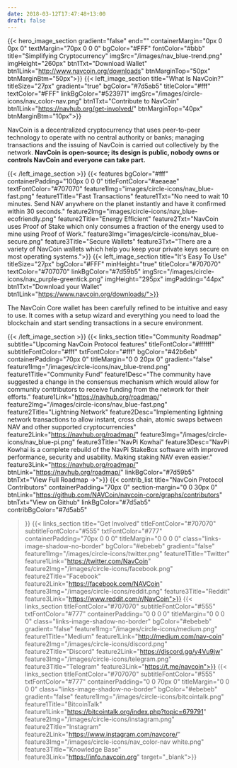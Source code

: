 ```yaml
---
date: 2018-03-12T17:47:48+13:00
draft: false
---
```

{{< hero_image_section
    gradient="false"
    end=""
    containerMargin="0px 0 0px 0"
    textMargin="70px 0 0 0"
    bgColor="#FFF"
    fontColor="#bbb"
    title="Simplifying Cryptocurrency"
    imgSrc="/images/nav_blue-trend.png"
    imgHeight="260px"
    btn1Txt="Download Wallet"
    btn1Link="http://www.navcoin.org/downloads"
    btnMarginTop="50px"
    btnMarginBtm="50px">}}
{{< left_image_section
    title="What Is NavCoin?"
    titleSize="27px"
    gradient="true"
    bgColor="#7d5ab5"
    titleColor="#fff"
    textColor="#FFF"
    linkBgColor="#523971"
    imgSrc="/images/circle-icons/nav_color-nav.png"
    btn1Txt="Contribute to NavCoin"
    btn1Link="https://navhub.org/get-involved/"
    btnMarginTop="40px"
    btnMarginBtm="10px">}}
    <p>NavCoin is a decentralized cryptocurrency that uses peer-to-peer technology to operate with no central authority or banks;
    managing transactions and the issuing of NavCoin is carried out collectively by the network. <b>NavCoin is open-source; its design is public, nobody owns or controls NavCoin and everyone can take part.</b></p>
{{< /left_image_section >}}
{{< features
    bgColor="#fff"
    containerPadding="100px 0 0 0"
    titleFontColor="#aeaeae"
    textFontColor="#707070"
    feature1Img="images/circle-icons/nav_blue-fast.png"
    feature1Title="Fast Transactions"
    feature1Txt="No need to wait 10 minutes. Send NAV anywhere on the planet instantly and have it confirmed within 30 seconds."
    feature2Img="images/circle-icons/nav_blue-ecofriendly.png"
    feature2Title="Energy Efficient"
    feature2Txt="NavCoin uses Proof of Stake which only consumes a fraction of the energy used to mine using Proof of Work."
    feature3Img="images/circle-icons/nav_blue-secure.png"
    feature3Title="Secure Wallets"
    feature3Txt="There are a variety of NavCoin wallets which help you keep your private keys secure on most operating systems.">}}
{{< left_image_section
    title="It's Easy To Use"
    titleSize="27px"
    bgColor="#FFF"
    minHeight="true"
    titleColor="#707070"
    textColor="#707070"
    linkBgColor="#7d59b5"
    imgSrc="/images/circle-icons/nav_purple-greentick.png"
    imgHeight="295px"
    imgPadding="44px"
    btn1Txt="Download your Wallet"
    btn1Link="https://www.navcoin.org/downloads/">}}
    <p>The NavCoin Core wallet has been carefully refined to be intuitive and easy to use. It comes with a setup wizard and everything you need to load the blockchain and start sending transactions in a secure environment.</p>
{{< /left_image_section >}}
{{< links_section
    title="Community Roadmap"
    subtitle="Upcoming NavCoin Protocol features"
    titleFontColor="#ffffff"
    subtitleFontColor="#fff"
    txtFontColor="#fff"
    bgColor="#42b6eb"
    containerPadding="70px 0"
    titleMargin="0 0 20px 0"
    gradient="false"
    feature1Img="/images/circle-icons/nav_blue-trend.png"
    feature1Title="Community Fund"
    feature1Desc="The community have suggested a change in the consensus mechanism which would allow for community contributors to receive funding from the network for their efforts."
    feature1Link="https://navhub.org/roadmap/"
    feature2Img="/images/circle-icons/nav_blue-fast.png"
    feature2Title="Lightning Network"
    feature2Desc="Implementing lightning network transactions to allow instant, cross chain, atomic swaps between NAV and other supported cryptocurrencies"
    feature2Link="https://navhub.org/roadmap/"
    feature3Img="/images/circle-icons/nav_blue-pi.png"
    feature3Title="NavPi Kowhai"
    feature3Desc="NavPi Kowhai is a complete rebuild of the NavPi StakeBox software with improved performance, security and usability. Making staking NAV even easier."
    feature3Link="https://navhub.org/roadmap/"
    btnLink="https://navhub.org/roadmap/"
    linkBgColor="#7d59b5"
    btnTxt="View Full Roadmap →">}}
{{< contrib_list
    title="NavCoin Protocol Contributors"
    containerPadding="70px 0"
    section-margin="0 0 30px 0"
    btnLink="https://github.com/NAVCoin/navcoin-core/graphs/contributors"
    btnTxt="View on Github"
    linkBgColor="#7d5ab5"
    contribBgColor="#7d5ab5"
>}}
{{< links_section
    title="Get Involved"
    titleFontColor="#707070"
    subtitleFontColor="#555"
    txtFontColor="#777"
    containerPadding="70px 0 0 0"
    titleMargin="0 0 0 0"
    class="links-image-shadow-no-border"
    bgColor="#ebebeb"
    gradient="false"
    feature1Img="/images/circle-icons/twitter.png"
    feature1Title="Twitter"
    feature1Link="https://twitter.com/NavCoin"
    feature2Img="/images/circle-icons/facebook.png"
    feature2Title="Facebook"
    feature2Link="https://facebook.com/NAVCoin"
    feature3Img="/images/circle-icons/reddit.png"
    feature3Title="Reddit"
    feature3Link="https://www.reddit.com/r/NavCoin">}}
{{< links_section
    titleFontColor="#707070"
    subtitleFontColor="#555"
    txtFontColor="#777"
    containerPadding="0 0 0 0"
    titleMargin="0 0 0 0"
    class="links-image-shadow-no-border"
    bgColor="#ebebeb"
    gradient="false"
    feature1Img="/images/circle-icons/medium.png"
    feature1Title="Medium"
    feature1Link="http://medium.com/nav-coin"
    feature2Img="/images/circle-icons/discord.png"
    feature2Title="Discord"
    feature2Link="https://discord.gg/y4Vu9jw"
    feature3Img="/images/circle-icons/telegram.png"
    feature3Title="Telegram"
    feature3Link="https://t.me/navcoin">}}
{{< links_section
    titleFontColor="#707070"
    subtitleFontColor="#555"
    txtFontColor="#777"
    containerPadding="0 0 70px 0"
    titleMargin="0 0 0 0"
    class="links-image-shadow-no-border"
    bgColor="#ebebeb"
    gradient="false"
    feature1Img="/images/circle-icons/bitcointalk.png"
    feature1Title="BitcoinTalk"
    feature1Link="https://bitcointalk.org/index.php?topic=679791"
    feature2Img="/images/circle-icons/instagram.png"
    feature2Title="Instagram"
    feature2Link="https://www.instagram.com/navcore/"
    feature3Img="/images/circle-icons/nav_color-nav white.png"
    feature3Title="Knowledge Base"
    feature3Link="https://info.navcoin.org" target="_blank">}}
